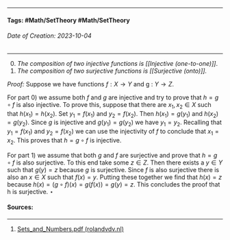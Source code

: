 __________________________________________________________________________
#### **Tags:** #Math/SetTheory #Math/SetTheory 
###### *Date of Creation: 2023-10-04*
__________________________________________________________________________

0. *The composition of two injective functions is [[Injective (one-to-one)]]*. 
1. *The composition of two surjective functions is [[Surjective (onto)]].*

*Proof:* Suppose we have functions $f : X → Y$ and g : $Y → Z$. 

For part 0) we assume both $f$ and $g$ are injective and try to prove that $h = g \circ f$ is also injective. To prove this, suppose that there are $x_1, x_2 ∈ X$ such that $h(x_1) = h(x_2)$. Set $y_1 = f(x_1)$ and $y_2 = f(x_2)$. Then $h(x_1) = g(y_1$) and $h(x_2) = g(y_2)$. Since $g$ is injective and $g(y_1) = g(y_2)$ we have $y_1 = y_2$. Recalling that $y_1 = f(x_1)$ and $y_2 = f(x_2)$ we can use the injectivity of $f$ to conclude that $x_1 = x_2$. This proves that $h = g \circ f$ is injective. 

For part 1) we assume that both $g$ and $f$ are surjective and prove that $h = g \circ f$ is also surjective. To this end take some $z ∈ Z$. Then there exists a $y ∈ Y$ such that $g(y) = z$ because $g$ is surjective. Since $f$ is also surjective there is also an $x ∈ X$ such that $f(x) = y$. Putting these together we find that $h(x) = z$ because $h(x) = (g \circ f)(x) = g(f(x)) = g(y) = z$. This concludes the proof that h is surjective. $\star$
#### Sources:
__________________________________________________________________________
1. [Sets_and_Numbers.pdf (rolandvdv.nl)](https://www.rolandvdv.nl/Sets_and_Numbers.pdf)